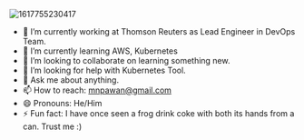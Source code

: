 ![1617755230417](https://user-images.githubusercontent.com/29324338/126084298-e1f09662-3686-4cf7-92ac-3b29cd0e3f88.jpg)

- 🔭 I’m currently working at Thomson Reuters as Lead Engineer in DevOps Team.
- 🌱 I’m currently learning  AWS, Kubernetes
- 👯 I’m looking to collaborate on learning something new.
- 🤔 I’m looking for help with Kubernetes Tool.
- 💬 Ask me about anything.
- 📫 How to reach: mnpawan@gmail.com
- 😄 Pronouns: He/Him
- ⚡ Fun fact: I have once seen a frog drink coke with both its hands from a can. Trust me :)



